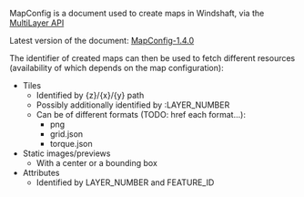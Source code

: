 MapConfig is a document used to create maps in Windshaft,
via the [MultiLayer API](Multilayer-API.md)

Latest version of the document: [MapConfig-1.4.0](MapConfig-1.4.0.md)

The identifier of created maps can then be used to fetch different resources
(availability of which depends on the map configuration):

  - Tiles
    - Identified by {z}/{x}/{y} path
    - Possibly additionally identified by :LAYER_NUMBER
    - Can be of different formats (TODO: href each format...):
        * png
        * grid.json
        * torque.json
  - Static images/previews
    - With a center or a bounding box
  - Attributes
    - Identified by LAYER_NUMBER and FEATURE_ID
